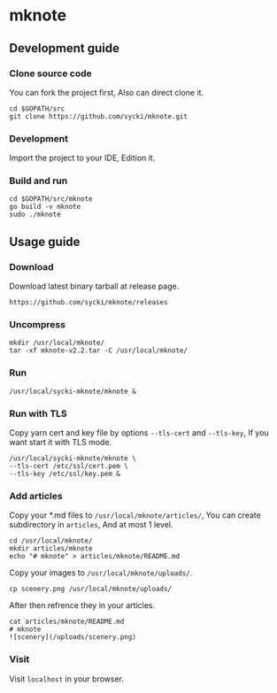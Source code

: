 # mknote

## Development guide
### Clone source code
You can fork the project first, Also can direct clone it.
```
cd $GOPATH/src
git clone https://github.com/sycki/mknote.git
```

### Development
Import the project to your IDE, Edition it.

### Build and run
```
cd $GOPATH/src/mknote
go build -v mknote
sudo ./mknote
```

## Usage guide
### Download
Download latest binary tarball at release page.
```
https://github.com/sycki/mknote/releases
```

### Uncompress
```
mkdir /usr/local/mknote/
tar -xf mknote-v2.2.tar -C /usr/local/mknote/
```

### Run
```
/usr/local/sycki-mknote/mknote &
```

### Run with TLS
Copy yarn cert and key file by options `--tls-cert` and `--tls-key`, If you want start it with TLS mode.
```
/usr/local/sycki-mknote/mknote \
--tls-cert /etc/ssl/cert.pem \
--tls-key /etc/ssl/key.pem &
```

### Add articles
Copy your *.md files to `/usr/local/mknote/articles/`, You can create subdirectory in `articles`, And at most 1 level.
```
cd /usr/local/mknote/
mkdir articles/mknote
echo "# mknote" > articles/mknote/README.md
```

Copy your images to `/usr/local/mknote/uploads/`.
```
cp scenery.png /usr/local/mknote/uploads/
```

After then refrence they in your articles.
```
cat articles/mknote/README.md
# mknote
![scenery](/uploads/scenery.png)
```

### Visit
Visit `localhost` in your browser.
